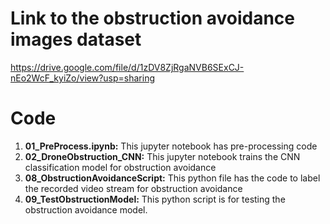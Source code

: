 # Link to the obstruction avoidance images dataset

https://drive.google.com/file/d/1zDV8ZjRgaNVB6SExCJ-nEo2WcF_kyiZo/view?usp=sharing

# Code

1. **01_PreProcess.ipynb:** This jupyter notebook has pre-processing code
2. **02_DroneObstruction_CNN:** This jupyter notebook trains the CNN classification model for obstruction avoidance
3. **08_ObstructionAvoidanceScript:** This python file has the code to label the recorded video stream for obstruction avoidance
4. **09_TestObstructionModel:** This python script is for testing the obstruction avoidance model.
